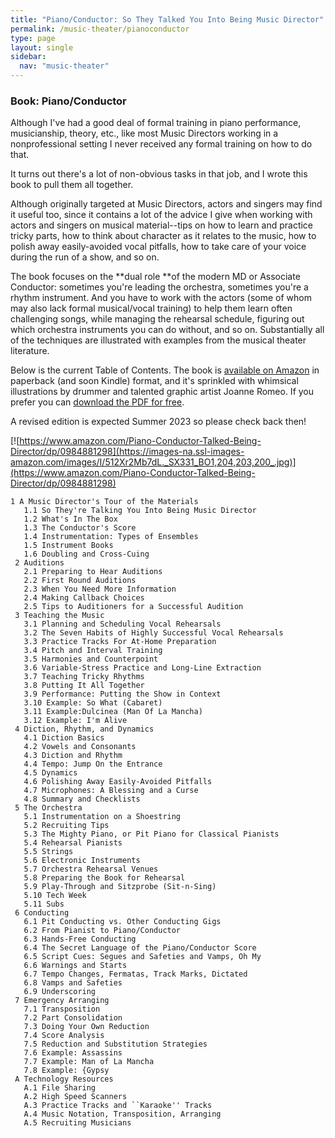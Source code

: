 ```yaml
---
title: "Piano/Conductor: So They Talked You Into Being Music Director"
permalink: /music-theater/pianoconductor
type: page
layout: single
sidebar:
  nav: "music-theater"
---
```


### Book: Piano/Conductor

Although I've had a good deal of formal training in piano performance, musicianship, theory, etc., like most Music Directors working in a nonprofessional setting I never received any formal training on how to do that.

It turns out there's a lot of non-obvious tasks in that job, and I wrote this book to pull them all together.

Although originally targeted at Music Directors, actors and singers
may find it useful too, since it contains a lot of the advice I give
when working with actors and singers on musical material--tips on how
to learn and practice tricky parts, how to think about character as it
relates to the music, how to polish away easily-avoided vocal
pitfalls, how to take care of your voice during the run of a show, and
so on.

The book focuses on the **dual role **of the modern MD or Associate
Conductor: sometimes you're leading the orchestra, sometimes you're a
rhythm instrument. And you have to work with the actors (some of whom
may also lack formal musical/vocal training) to help them learn often
challenging songs, while managing the rehearsal schedule, figuring out
which orchestra instruments you can do without, and so
on. Substantially all of the techniques are illustrated with examples
from the musical theater literature.


Below is the current Table of Contents. The book is [available on Amazon](https://www.amazon.com/Piano-Conductor-Talked-Being-Director/dp/0984881298) in paperback (and soon Kindle) format, and it's sprinkled with whimsical illustrations by drummer and talented graphic artist Joanne Romeo. If you prefer you can [download the PDF for free](assets/pdf/pianoconductor.pdf).

A revised edition is expected Summer 2023 so please check back then!

[![https://www.amazon.com/Piano-Conductor-Talked-Being-Director/dp/0984881298](https://images-na.ssl-images-amazon.com/images/I/512Xr2Mb7dL._SX331_BO1,204,203,200_.jpg)](https://www.amazon.com/Piano-Conductor-Talked-Being-Director/dp/0984881298)

```
1 A Music Director's Tour of the Materials
   1.1 So They're Talking You Into Being Music Director
   1.2 What's In The Box
   1.3 The Conductor's Score
   1.4 Instrumentation: Types of Ensembles
   1.5 Instrument Books
   1.6 Doubling and Cross-Cuing
 2 Auditions
   2.1 Preparing to Hear Auditions
   2.2 First Round Auditions
   2.3 When You Need More Information
   2.4 Making Callback Choices
   2.5 Tips to Auditioners for a Successful Audition
 3 Teaching the Music
   3.1 Planning and Scheduling Vocal Rehearsals
   3.2 The Seven Habits of Highly Successful Vocal Rehearsals
   3.3 Practice Tracks For At-Home Preparation
   3.4 Pitch and Interval Training
   3.5 Harmonies and Counterpoint
   3.6 Variable-Stress Practice and Long-Line Extraction
   3.7 Teaching Tricky Rhythms
   3.8 Putting It All Together
   3.9 Performance: Putting the Show in Context
   3.10 Example: So What (Cabaret)
   3.11 Example:Dulcinea (Man Of La Mancha)
   3.12 Example: I'm Alive
 4 Diction, Rhythm, and Dynamics
   4.1 Diction Basics
   4.2 Vowels and Consonants
   4.3 Diction and Rhythm
   4.4 Tempo: Jump On the Entrance
   4.5 Dynamics
   4.6 Polishing Away Easily-Avoided Pitfalls
   4.7 Microphones: A Blessing and a Curse
   4.8 Summary and Checklists
 5 The Orchestra
   5.1 Instrumentation on a Shoestring
   5.2 Recruiting Tips
   5.3 The Mighty Piano, or Pit Piano for Classical Pianists
   5.4 Rehearsal Pianists
   5.5 Strings
   5.6 Electronic Instruments
   5.7 Orchestra Rehearsal Venues
   5.8 Preparing the Book for Rehearsal
   5.9 Play-Through and Sitzprobe (Sit-n-Sing)
   5.10 Tech Week
   5.11 Subs
 6 Conducting
   6.1 Pit Conducting vs. Other Conducting Gigs
   6.2 From Pianist to Piano/Conductor
   6.3 Hands-Free Conducting
   6.4 The Secret Language of the Piano/Conductor Score
   6.5 Script Cues: Segues and Safeties and Vamps, Oh My
   6.6 Warnings and Starts
   6.7 Tempo Changes, Fermatas, Track Marks, Dictated
   6.8 Vamps and Safeties
   6.9 Underscoring
 7 Emergency Arranging
   7.1 Transposition
   7.2 Part Consolidation
   7.3 Doing Your Own Reduction
   7.4 Score Analysis
   7.5 Reduction and Substitution Strategies
   7.6 Example: Assassins
   7.7 Example: Man of La Mancha
   7.8 Example: {Gypsy
 A Technology Resources
   A.1 File Sharing
   A.2 High Speed Scanners
   A.3 Practice Tracks and ``Karaoke'' Tracks
   A.4 Music Notation, Transposition, Arranging
   A.5 Recruiting Musicians
```
